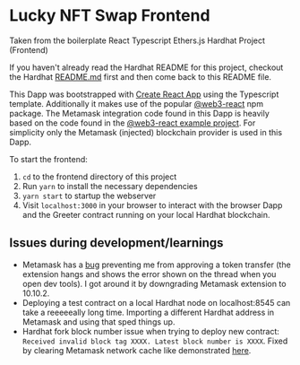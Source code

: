 # Lucky NFT Swap Frontend

Taken from the boilerplate React Typescript Ethers.js Hardhat Project (Frontend)

If you haven't already read the Hardhat README for this project, checkout the Hardhat [README.md](https://github.com/ChainShot/hardhat-ethers-react-ts-starter/tree/main/README.md) first and then come back to this README file.

This Dapp was bootstrapped with [Create React App](https://github.com/facebook/create-react-app) using the Typescript template. Additionally it makes use of the popular [@web3-react](https://www.npmjs.com/package/web3-react) npm package. The Metamask integration code found in this Dapp is heavily based on the code found in the [@web3-react example project](https://github.com/NoahZinsmeister/web3-react/tree/v6/example). For simplicity only the Metamask (injected) blockchain provider is used in this Dapp.

To start the frontend:

1. `cd` to the frontend directory of this project
2. Run `yarn` to install the necessary dependencies
3. `yarn start` to startup the webserver
4. Visit `localhost:3000` in your browser to interact with the browser Dapp and the Greeter contract running on your local Hardhat blockchain.

## Issues during development/learnings

- Metamask has a [bug](https://github.com/MetaMask/metamask-extension/issues/14187) preventing me from approving a token transfer (the extension hangs and shows the error shown on the thread when you open dev tools). I got around it by downgrading Metamask extension to 10.10.2.
- Deploying a test contract on a local Hardhat node on localhost:8545 can take a reeeeeally long time. Importing a different Hardhat address in Metamask and using that sped things up.
- Hardhat fork block number issue when trying to deploy new contract: `Received invalid block tag XXXX. Latest block number is XXXX`. Fixed by clearing Metamask network cache like demonstrated [here](https://ethereum.stackexchange.com/questions/109625/received-invalid-block-tag-87-latest-block-number-is-0).
